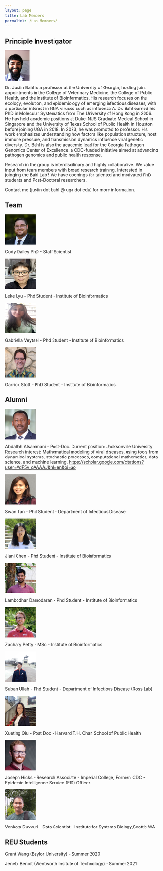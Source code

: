 ```yaml
---
layout: page
title: Lab Members
permalink: /Lab Members/
---
```

## Principle Investigator

<img align="middle" src="/Labmems/JBahl-HeadShot.jpg" title="Justin Bahl" width="80" height="100">

Dr. Justin Bahl is a professor at the University of Georgia, holding joint appointments in the College of Veterinary Medicine, the College of Public Health, and the Institute of Bioinformatics. His research focuses on the ecology, evolution, and epidemiology of emerging infectious diseases, with a particular interest in RNA viruses such as influenza A. Dr. Bahl earned his PhD in Molecular Systematics from The University of Hong Kong in 2006. He has held academic positions at Duke-NUS Graduate Medical School in Singapore and the University of Texas School of Public Health in Houston before joining UGA in 2018. In 2023, he was promoted to professor. His work emphasizes understanding how factors like population structure, host immune pressure, and transmission dynamics influence viral genetic diversity. Dr. Bahl is also the academic lead for the Georgia Pathogen Genomics Center of Excellence, a CDC-funded initiative aimed at advancing pathogen genomics and public health response. 

Research in the group is interdiscilinary and highly collaborative. We value input from team members with broad research training. Interested in joinging the Bahl Lab? We have openings for talented and motivated PhD students and Post-Doctoral researchers. 

Contact me (justin dot bahl @ uga dot edu) for more information.


## Team


<img align="middle" src="/Labmems/image3.jpg" title="Cody Dailey" width="100" height="100">

Cody Dailey PhD - Staff Scientist

<img align="middle" src="/Labmems/image6.jpg" title="Leke Lyu" width="100" height="100">

Leke Lyu - Phd Student - Institute of Bioinformatics

<img align="middle" src="/Labmems/Veytsel.jpg" title="Gabriella Veytsal" width="100" height="100">

Gabriella Veytsel - Phd Student - Institute of Bioinformatics

<img align="middle" src="/Labmems/00100lrPORTRAIT_00100_BURST20200429155245727_COVER.jpg" title="Garrick Stott Tan" width="100" height="100">

Garrick Stott - PhD Student - Institute of Bioinformatics


## Alumni

<img align="middle" src="/Labmems/08_26_2021_AbdallahAlsammani.jpg" title="Abdallah Alsammani" width="100" height="100">

Abdallah Alsammani - Post-Doc. Current position: Jacksonville University
Research interest: Mathematical modeling of viral diseases, using tools from dynamical systems, stochastic processes, computational mathematics, data science, and machine learning. 
https://scholar.google.com/citations?user=VdF5v_oAAAAJ&hl=en&oi=ao

<img align="middle" src="/Labmems/image7.png" title="Swan Tan" width="100" height="100">

Swan Tan - Phd Student - Department of Infectious Disease

<img align="middle" src="/Labmems/image1.jpg" title="Jiani Chen" width="100" height="100">

Jiani Chen - Phd Student - Institute of Bioinformatics

<img align="middle" src="/Labmems/image2.jpg" title="Lambodhar Damodaran" width="100" height="100">

Lambodhar Damodaran - Phd Student - Institute of Bioinformatics

<img align="middle" src="/Labmems/image4.jpg" title="Zachary Petty" width="100" height="100">

Zachary Petty - MSc - Institute of Bioinformatics

<img align="middle" src="/Labmems/image9.jpg" title="Shuban Ullah" width="100" height="100">

Suban Ullah - Phd Student - Department of Infectious Disease (Ross Lab)

<img align="middle" src="/Labmems/image7.jpeg" title="Xueting Qiu" width="100" height="100">

Xueting Qiu - Post Doc - Harvard T.H. Chan School of Public Health

<img align="middle" src="/Labmems/image8.jpeg" title="Joseph Hicks" width="100" height="100">

Joseph Hicks - Research Associate - Imperial College, Former: CDC - Epidemic Intelligence Service (EIS) Officer

<img align="middle" src="/Labmems/image10.jpeg" title="Venkata Duvvuri" width="100" height="100">

Venkata Duvvuri - Data Scientist - Institute for Systems Biology,Seattle WA



## REU Students

Grant Wang (Baylor University) - Summer 2020 

Jenebi Benoit (Wentworth Insitute of Technology) - Summer 2021

